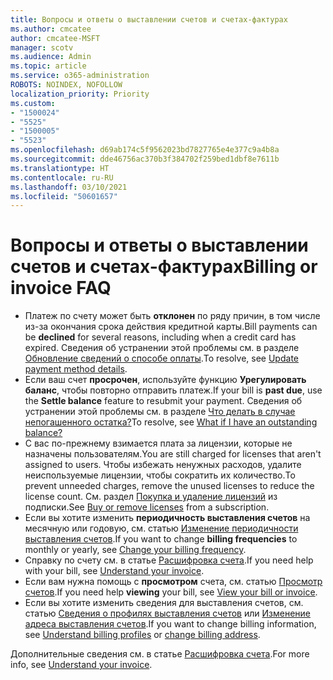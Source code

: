 ```yaml
---
title: Вопросы и ответы о выставлении счетов и счетах-фактурах
ms.author: cmcatee
author: cmcatee-MSFT
manager: scotv
ms.audience: Admin
ms.topic: article
ms.service: o365-administration
ROBOTS: NOINDEX, NOFOLLOW
localization_priority: Priority
ms.custom:
- "1500024"
- "5525"
- "1500005"
- "5523"
ms.openlocfilehash: d69ab174c5f9562023bd7827765e4e377c9a4b8a
ms.sourcegitcommit: dde46756ac370b3f384702f259bed1dbf8e7611b
ms.translationtype: HT
ms.contentlocale: ru-RU
ms.lasthandoff: 03/10/2021
ms.locfileid: "50601657"
---
```

# <a name="billing-or-invoice-faq"></a><span data-ttu-id="4495a-102">Вопросы и ответы о выставлении счетов и счетах-фактурах</span><span class="sxs-lookup"><span data-stu-id="4495a-102">Billing or invoice FAQ</span></span>

- <span data-ttu-id="4495a-103">Платеж по счету может быть **отклонен** по ряду причин, в том числе из-за окончания срока действия кредитной карты.</span><span class="sxs-lookup"><span data-stu-id="4495a-103">Bill payments can be **declined** for several reasons, including when a credit card has expired.</span></span> <span data-ttu-id="4495a-104">Сведения об устранении этой проблемы см. в разделе [Обновление сведений о способе оплаты](https://docs.microsoft.com/microsoft-365/commerce/billing-and-payments/manage-payment-methods#update-payment-method-details).</span><span class="sxs-lookup"><span data-stu-id="4495a-104">To resolve, see [Update payment method details](https://docs.microsoft.com/microsoft-365/commerce/billing-and-payments/manage-payment-methods#update-payment-method-details).</span></span>
- <span data-ttu-id="4495a-105">Если ваш счет **просрочен**, используйте функцию **Урегулировать баланс**, чтобы повторно отправить платеж.</span><span class="sxs-lookup"><span data-stu-id="4495a-105">If your bill is **past due**, use the **Settle balance** feature to resubmit your payment.</span></span> <span data-ttu-id="4495a-106">Сведения об устранении этой проблемы см. в разделе [Что делать в случае непогашенного остатка?](https://docs.microsoft.com/microsoft-365/commerce/billing-and-payments/pay-for-your-subscription#what-if-i-have-an-outstanding-balance)</span><span class="sxs-lookup"><span data-stu-id="4495a-106">To resolve, see [What if I have an outstanding balance?](https://docs.microsoft.com/microsoft-365/commerce/billing-and-payments/pay-for-your-subscription#what-if-i-have-an-outstanding-balance)</span></span>
- <span data-ttu-id="4495a-107">С вас по-прежнему взимается плата за лицензии, которые не назначены пользователям.</span><span class="sxs-lookup"><span data-stu-id="4495a-107">You are still charged for licenses that aren't assigned to users.</span></span> <span data-ttu-id="4495a-108">Чтобы избежать ненужных расходов, удалите неиспользуемые лицензии, чтобы сократить их количество.</span><span class="sxs-lookup"><span data-stu-id="4495a-108">To prevent unneeded charges, remove the unused licenses to reduce the license count.</span></span> <span data-ttu-id="4495a-109">См. раздел [Покупка и удаление лицензий](https://docs.microsoft.com/microsoft-365/commerce/licenses/buy-licenses) из подписки.</span><span class="sxs-lookup"><span data-stu-id="4495a-109">See [Buy or remove licenses](https://docs.microsoft.com/microsoft-365/commerce/licenses/buy-licenses) from a subscription.</span></span>
- <span data-ttu-id="4495a-110">Если вы хотите изменить **периодичность выставления счетов** на месячную или годовую, см. статью [Изменение периодичности выставления счетов](https://docs.microsoft.com/microsoft-365/commerce/billing-and-payments/change-payment-frequency).</span><span class="sxs-lookup"><span data-stu-id="4495a-110">If you want to change **billing frequencies** to monthly or yearly, see [Change your billing frequency](https://docs.microsoft.com/microsoft-365/commerce/billing-and-payments/change-payment-frequency).</span></span>
- <span data-ttu-id="4495a-111">Справку по счету см. в статье [Расшифровка счета](https://docs.microsoft.com/microsoft-365/commerce/billing-and-payments/understand-your-invoice2).</span><span class="sxs-lookup"><span data-stu-id="4495a-111">If you need help with your bill, see [Understand your invoice](https://docs.microsoft.com/microsoft-365/commerce/billing-and-payments/understand-your-invoice2).</span></span>
- <span data-ttu-id="4495a-112">Если вам нужна помощь с **просмотром** счета, см. статью [Просмотр счетов](https://docs.microsoft.com/microsoft-365/commerce/billing-and-payments/view-your-bill-or-invoice).</span><span class="sxs-lookup"><span data-stu-id="4495a-112">If you need help **viewing** your bill, see [View your bill or invoice](https://docs.microsoft.com/microsoft-365/commerce/billing-and-payments/view-your-bill-or-invoice).</span></span>
- <span data-ttu-id="4495a-113">Если вы хотите изменить сведения для выставления счетов, см. статью [Сведения о профилях выставления счетов](https://docs.microsoft.com/microsoft-365/commerce/billing-and-payments/manage-billing-profiles) или [Изменение адреса выставления счетов](https://docs.microsoft.com/microsoft-365/commerce/billing-and-payments/change-your-billing-addresses).</span><span class="sxs-lookup"><span data-stu-id="4495a-113">If you want to change billing information, see [Understand billing profiles](https://docs.microsoft.com/microsoft-365/commerce/billing-and-payments/manage-billing-profiles) or [change billing address](https://docs.microsoft.com/microsoft-365/commerce/billing-and-payments/change-your-billing-addresses).</span></span>

<span data-ttu-id="4495a-114">Дополнительные сведения см. в статье [Расшифровка счета](https://docs.microsoft.com/microsoft-365/commerce/billing-and-payments/understand-your-invoice2).</span><span class="sxs-lookup"><span data-stu-id="4495a-114">For more info, see [Understand your invoice](https://docs.microsoft.com/microsoft-365/commerce/billing-and-payments/understand-your-invoice2).</span></span>